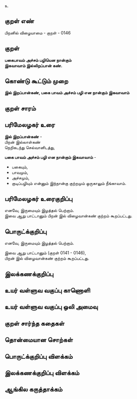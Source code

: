 உ

## குறள் எண் 

பிறனில் விழையாமை - குறள் - 0146  

## குறள் 

**பகைபாவம் அச்சம் பழியென நான்கும்  
இகவாவாம் இல்லிறப்பான் கண்.** 

## கொண்டு கூட்டும் முறை

**இல் இறப்பான்கண், பகை பாவம் அச்சம் பழி என நான்கும் இகவாவாம்**

## குறள் சாரம் 


## பரிமேலழகர் உரை

**இல் இறப்பான்கண்** -  
பிறன் இல்லாள்கண்  
நெறிகடந்து செல்வானிடத்து,  

**பகை பாவம் அச்சம் பழி என நான்கும் இகவாவாம்** -  
* பகையும்,  
* பாவமும்,  
* அச்சமும்,  
* குடிப்பழியும் என்னும் இந்நான்கு குற்றமும் ஒருகாலும் நீங்காவாம்.

## பரிமேலழகர் உரைகுறிப்பு   

எனவே, இருமையும் இழத்தல் பெற்றாம்.  
இவை ஆறு பாட்டானும் பிறன் இல் விழைவான்கண் குற்றம் கூறப்பட்டது.  

## பொருட்க்குறிப்பு 

எனவே, இருமையும் இழத்தல் பெற்றாம்.  

இவை ஆறு பாட்டானும் (குறள் 0141 - 0146),  
பிறன் இல் விழைவான்கண் குற்றம் கூறப்பட்டது.   

## இலக்கணக்குறிப்பு  


## உயர் வள்ளுவ வகுப்பு காணொளி


## உயர் வள்ளுவ வகுப்பு ஒலி அமைவு 

 
## குறள் சார்ந்த கதைகள் 


## தொன்மையான சொற்கள்


## பொருட்க்குறிப்பு விளக்கம்


## இலக்கணக்குறிப்பு விளக்கம்


## ஆங்கில கருத்தாக்கம் 


